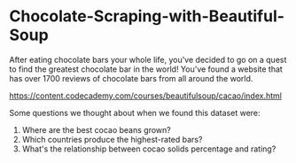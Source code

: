# Chocolate-Scraping-with-Beautiful-Soup
After eating chocolate bars your whole life, you've decided to go on a quest to find the greatest chocolate bar in the world!
You've found a website that has over 1700 reviews of chocolate bars from all around the world.

https://content.codecademy.com/courses/beautifulsoup/cacao/index.html 

Some questions we thought about when we found this dataset were:

1. Where are the best cocao beans grown?
2. Which countries produce the highest-rated bars?
3. What's the relationship between cocao solids percentage and rating?
